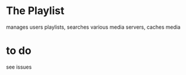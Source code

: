 # The Playlist
manages users playlists, searches various media servers, caches media

# to do
see issues
